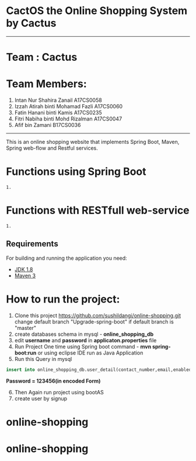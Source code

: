 # CactOS the Online Shopping System by Cactus

--------------------------------------------------------------------------------------------------------------------------------------
# Team : Cactus
# Team Members:
  1. Intan Nur Shahira Zanail	A17CS0058
  2. Izzah Atirah binti Mohamad Fazli	A17CS0060
  3. Fatin Hanani binti Kamis	A17CS0235
  4. Fitri Nabiha binti Mohd Rizalman	A17CS0047
  5. Afif bin Zamani	B17CS0036
--------------------------------------------------------------------------------------------------------------------------------------

This is an online shopping website that implements Spring Boot, Maven, Spring web-flow and Restful services.

# Functions using Spring Boot
    1. 

# Functions with RESTfull web-service
    1. 

## Requirements

For building and running the application you need:

- [JDK 1.8](http://www.oracle.com/technetwork/java/javase/downloads/jdk8-downloads-2133151.html)
- [Maven 3](https://maven.apache.org)

# How to run the project:

1. Clone this project https://github.com/sushildangi/online-shopping.git change default branch "Upgrade-spring-boot" if default branch is "master"
2. create databases schema in mysql - **online_shopping_db**
3. edit **username** and **password** in **applicaton.properties** file
4. Run Project One time using Spring boot command - **mvn spring-boot:run** or using eclipse IDE run as Java Application
5. Run this Query in mysql

```sql
insert into online_shopping_db.user_detail(contact_number,email,enabled,first_name,last_name,password,role) values ('9876543210','admin@gmail.com',true,'admin','admin','$2a$10$6UVHQoHhpoYZxBB.k9r.deSLTT0RD1Yk8GdggRywGw0Snr8syRDtG','ADMIN')
```

**Password = 123456(in encoded Form)**

6. Then Again run project using bootAS
7. create user by signup

### 

# online-shopping
# online-shopping
